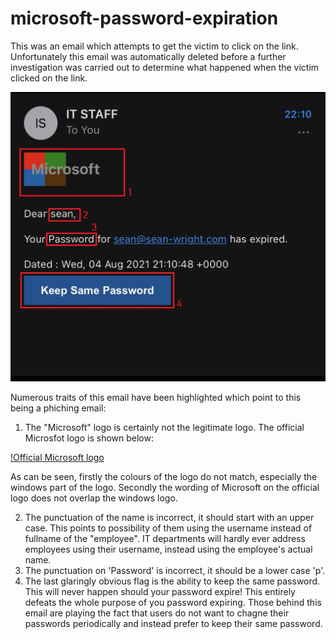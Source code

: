 # microsoft-password-expiration

This was an email which attempts to get the victim to click on the link. Unfortunately this email was automatically deleted before a further investigation was carried out to determine what happened when the victim clicked on the link.

![Screenshot of phishing email](https://github.com/SeanWrightSec/phishing-examples/blob/main/microsoft-password-expiration/E7-e1fcXoAckVQP.jpg)

Numerous traits of this email have been highlighted which point to this being a phiching email:
1. The "Microsoft" logo is certainly not the legitimate logo. The official Microsfot logo is shown below:

[!Official Microsoft logo](https://github.com/SeanWrightSec/phishing-examples/blob/main/microsoft-password-expiration/RE1Mu3b.png)

As can be seen, firstly the colours of the logo do not match, especially the windows part of the logo. Secondly the wording of Microsoft on the official logo does not overlap the windows logo.

2. The punctuation of the name is incorrect, it should start with an upper case. This points to possibility of them using the username instead of fullname of the "employee". IT departments will hardly ever address employees using their username, instead using the employee's actual name.
3. The punctuation on 'Password' is incorrect, it should be a lower case 'p'.
4. The last glaringly obvious flag is the ability to keep the same password. This will never happen should your password expire! This entirely defeats the whole purpose of you password expiring. Those behind this email are playing the fact that users do not want to chagne their passwords periodically and instead prefer to keep their same password.
